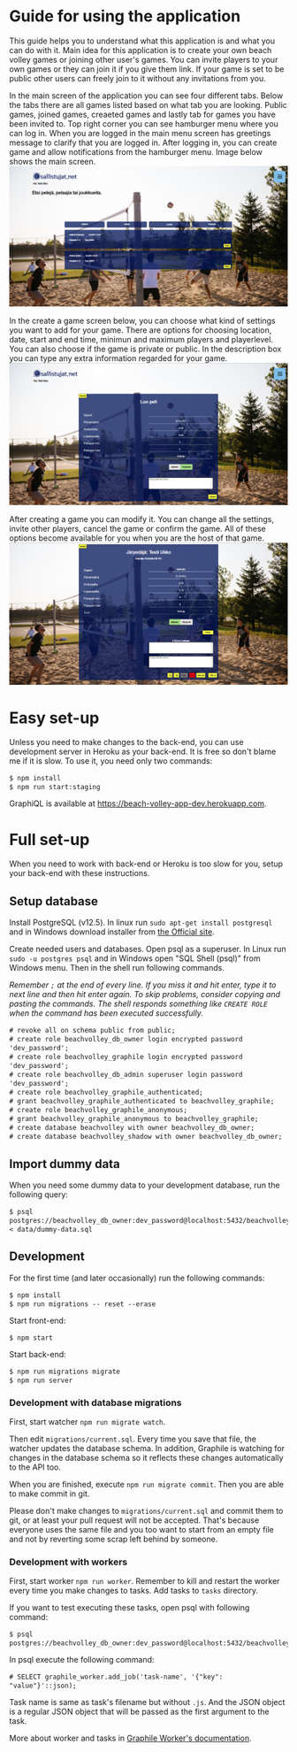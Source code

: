 # Guide for using the application

This guide helps you to understand what this application is and what you can do with it. Main idea for this application is to create your own beach volley games or joining other user's games. You can invite players to your own games or they can join it if you give them link. If your game is set to be public other users can freely join to it without any invitations from you.


In the main screen of the application you can see four different tabs. Below the tabs there are all games listed based on what tab you are looking. Public games, joined games, creaeted games and lastly tab for games you have been invited to. Top right corner you can see hamburger menu where you can log in. When you are logged in the main menu screen has greetings message to clarify that you are logged in. After logging in, you can create game and allow notifications from the hamburger menu. Image below shows the main screen.
![](images/mainscreen.png)

In the create a game screen below, you can choose what kind of settings you want to add for your game. There are options for choosing location, date, start and end time, minimun and maximum players and playerlevel. You can also choose if the game is private or public. In the description box you can type any extra information regarded for your game.
![](images/creategame.png)

After creating a game you can modify it. You can change all the settings, invite other players, cancel the game or confirm the game. All of these options become available for you when you are the host of that game. 
![](images/gamescreen.png)

# Easy set-up

Unless you need to make changes to the back-end, you can use development server
in Heroku as your back-end. It is free so don't blame me if it is slow. To use
it, you need only two commands:

    $ npm install
    $ npm run start:staging

GraphiQL is available at https://beach-volley-app-dev.herokuapp.com.

# Full set-up

When you need to work with back-end or Heroku is too slow for you, setup your
back-end with these instructions.

## Setup database

Install PostgreSQL (v12.5). In linux run `sudo apt-get install postgresql` and
in Windows download installer from
[the Official site](https://www.enterprisedb.com/downloads/postgres-postgresql-downloads).

Create needed users and databases. Open psql as a superuser. In Linux run
`sudo -u postgres psql` and in Windows open "SQL Shell (psql)" from Windows
menu. Then in the shell run following commands.

_Remember `;` at the end of every line. If you miss it and hit enter, type it to
next line and then hit enter again. To skip problems, consider copying and
pasting the commands. The shell responds something like `CREATE ROLE` when the
command has been executed successfully._

    # revoke all on schema public from public;
    # create role beachvolley_db_owner login encrypted password 'dev_password';
    # create role beachvolley_graphile login encrypted password 'dev_password';
    # create role beachvolley_db_admin superuser login password 'dev_password';
    # create role beachvolley_graphile_authenticated;
    # grant beachvolley_graphile_authenticated to beachvolley_graphile;
    # create role beachvolley_graphile_anonymous;
    # grant beachvolley_graphile_anonymous to beachvolley_graphile;
    # create database beachvolley with owner beachvolley_db_owner;
    # create database beachvolley_shadow with owner beachvolley_db_owner;

## Import dummy data

When you need some dummy data to your development database, run the following query:

    $ psql postgres://beachvolley_db_owner:dev_password@localhost:5432/beachvolley < data/dummy-data.sql

## Development

For the first time (and later occasionally) run the following commands:

    $ npm install
    $ npm run migrations -- reset --erase

Start front-end:

    $ npm start

Start back-end:

    $ npm run migrations migrate
    $ npm run server

### Development with database migrations

First, start watcher `npm run migrate watch`.

Then edit `migrations/current.sql`. Every time you save that file, the watcher
updates the database schema. In addition, Graphile is watching for changes in
the database schema so it reflects these changes automatically to the API too.

When you are finished, execute `npm run migrate commit`. Then you are able to
make commit in git.

Please don't make changes to `migrations/current.sql` and commit them to git,
or at least your pull request will not be accepted. That's because everyone
uses the same file and you too want to start from an empty file and not by
reverting some scrap left behind by someone.

### Development with workers

First, start worker `npm run worker`. Remember to kill and restart the worker
every time you make changes to tasks. Add tasks to `tasks` directory.

If you want to test executing these tasks, open psql with following command:

    $ psql postgres://beachvolley_db_owner:dev_password@localhost:5432/beachvolley

In psql execute the following command:

    # SELECT graphile_worker.add_job('task-name', '{"key": "value"}'::json);

Task name is same as task's filename but without `.js`. And the JSON object is
a regular JSON object that will be passed as the first argument to the task.

More about worker and tasks in
[Graphile Worker's documentation](https://github.com/graphile/worker).
